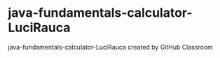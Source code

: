 # java-fundamentals-calculator-LuciRauca
java-fundamentals-calculator-LuciRauca created by GitHub Classroom
